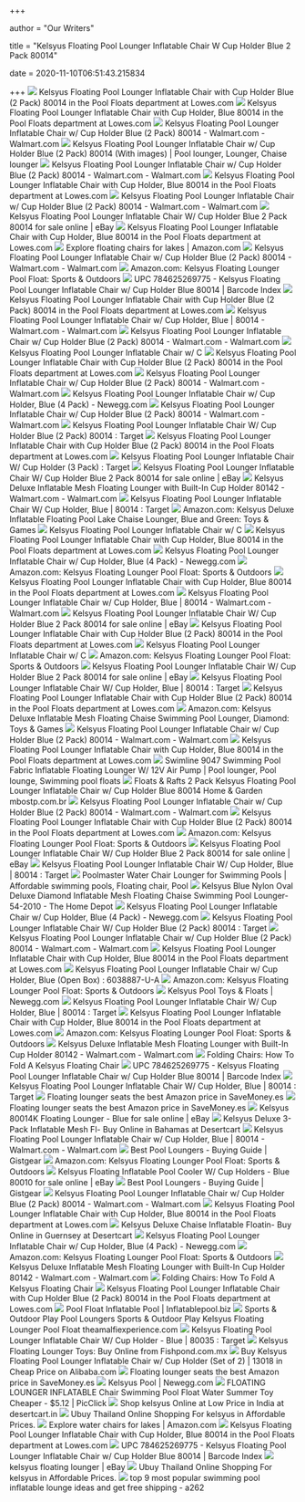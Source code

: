 +++
        
author = "Our Writers"
        
title = "Kelsyus Floating Pool Lounger Inflatable Chair W Cup Holder Blue 2 Pack 80014"
        
date = 2020-11-10T06:51:43.215834
        
+++
[ ![](http://mobileimages.lowes.com/product/converted/100219/1002196430_14522057.jpg)](http://mobileimages.lowes.com/product/converted/100219/1002196430_14522057.jpg) Kelsyus Floating Pool Lounger Inflatable Chair with Cup Holder Blue (2 Pack)  80014 in the Pool Floats department at Lowes.com
[ ![](http://mobileimages.lowes.com/product/converted/100219/1002196940_14628414.jpg?size=pdhi)](http://mobileimages.lowes.com/product/converted/100219/1002196940_14628414.jpg?size=pdhi) Kelsyus Floating Pool Lounger Inflatable Chair with Cup Holder, Blue 80014  in the Pool Floats department at Lowes.com
[ ![](https://i5.walmartimages.com/asr/ac6c6bbb-8bcd-487f-9096-710b781cacbb_1.07724e3da30ab922b68a6f0fb4cd57e4.jpeg?odnWidth=282&odnHeight=282&odnBg=ffffff)](https://i5.walmartimages.com/asr/ac6c6bbb-8bcd-487f-9096-710b781cacbb_1.07724e3da30ab922b68a6f0fb4cd57e4.jpeg?odnWidth=282&odnHeight=282&odnBg=ffffff) Kelsyus Floating Pool Lounger Inflatable Chair w/ Cup Holder Blue (2 Pack)  80014 - Walmart.com - Walmart.com
[ ![](https://i.pinimg.com/originals/04/fc/6f/04fc6fae201146a8fe5baf3893e6edcd.jpg)](https://i.pinimg.com/originals/04/fc/6f/04fc6fae201146a8fe5baf3893e6edcd.jpg) Kelsyus Floating Pool Lounger Inflatable Chair w/ Cup Holder Blue (2 Pack)  80014 (With images) | Pool lounger, Lounger, Chaise lounger
[ ![](https://i5.walmartimages.com/asr/5eff942e-9f40-4602-8b2b-7d574aac66d6_1.5470e57b95c4e7c24a8c281278eed7f1.jpeg?odnWidth=282&odnHeight=282&odnBg=ffffff)](https://i5.walmartimages.com/asr/5eff942e-9f40-4602-8b2b-7d574aac66d6_1.5470e57b95c4e7c24a8c281278eed7f1.jpeg?odnWidth=282&odnHeight=282&odnBg=ffffff) Kelsyus Floating Pool Lounger Inflatable Chair w/ Cup Holder Blue (2 Pack)  80014 - Walmart.com - Walmart.com
[ ![](http://images.lowes.com/product/converted/100219/1002196940_14628418.jpg)](http://images.lowes.com/product/converted/100219/1002196940_14628418.jpg) Kelsyus Floating Pool Lounger Inflatable Chair with Cup Holder, Blue 80014  in the Pool Floats department at Lowes.com
[ ![](https://i5.walmartimages.com/asr/765a71aa-96fb-4439-9ec8-7e5c726cfac7_1.075699835fea9d7defb1d31b516613d8.jpeg?odnWidth=282&odnHeight=282&odnBg=ffffff)](https://i5.walmartimages.com/asr/765a71aa-96fb-4439-9ec8-7e5c726cfac7_1.075699835fea9d7defb1d31b516613d8.jpeg?odnWidth=282&odnHeight=282&odnBg=ffffff) Kelsyus Floating Pool Lounger Inflatable Chair w/ Cup Holder Blue (2 Pack)  80014 - Walmart.com - Walmart.com
[ ![](https://i.ebayimg.com/00/s/MTYwMFgxMjAw/z/DkEAAOSwFZNeKQTU/$_12.JPG?set_id=880000500F)](https://i.ebayimg.com/00/s/MTYwMFgxMjAw/z/DkEAAOSwFZNeKQTU/$_12.JPG?set_id=880000500F) Kelsyus Floating Pool Lounger Inflatable Chair W/ Cup Holder Blue 2 Pack  80014 for sale online | eBay
[ ![](http://images.lowes.com/product/converted/100219/1002196940_14628415.jpg)](http://images.lowes.com/product/converted/100219/1002196940_14628415.jpg) Kelsyus Floating Pool Lounger Inflatable Chair with Cup Holder, Blue 80014  in the Pool Floats department at Lowes.com
[ ![](https://m.media-amazon.com/images/I/71YTY1xa9zL._SS350_AC_.jpg)](https://m.media-amazon.com/images/I/71YTY1xa9zL._SS350_AC_.jpg) Explore floating chairs for lakes | Amazon.com
[ ![](https://i5.walmartimages.com/asr/97bb5b50-8d02-440d-9a44-d335316b4d36_1.8973e255d9518343bef3d926f6669a22.jpeg)](https://i5.walmartimages.com/asr/97bb5b50-8d02-440d-9a44-d335316b4d36_1.8973e255d9518343bef3d926f6669a22.jpeg) Kelsyus Floating Pool Lounger Inflatable Chair w/ Cup Holder Blue (2 Pack)  80014 - Walmart.com - Walmart.com
[ ![](https://images-na.ssl-images-amazon.com/images/I/917X0MexzAL._AC_SL1500_.jpg)](https://images-na.ssl-images-amazon.com/images/I/917X0MexzAL._AC_SL1500_.jpg) Amazon.com: Kelsyus Floating Lounger Pool Float: Sports & Outdoors
[ ![](https://barcodeindex.s3.amazonaws.com/images/784625269775.jpg)](https://barcodeindex.s3.amazonaws.com/images/784625269775.jpg) UPC 784625269775 - Kelsyus Floating Pool Lounger Inflatable Chair w/ Cup  Holder Blue 80014 | Barcode Index
[ ![](https://mobileimages.lowes.com/product/converted/100284/1002843568.jpg?size=lg)](https://mobileimages.lowes.com/product/converted/100284/1002843568.jpg?size=lg) Kelsyus Floating Pool Lounger Inflatable Chair with Cup Holder Blue (2 Pack)  80014 in the Pool Floats department at Lowes.com
[ ![](https://i5.walmartimages.com/asr/3ef3562b-2a8b-4a3f-8b0b-38afccdd1c32.f2c2f89ae75f04006cd660640a90dbbb.jpeg?odnWidth=282&odnHeight=282&odnBg=ffffff)](https://i5.walmartimages.com/asr/3ef3562b-2a8b-4a3f-8b0b-38afccdd1c32.f2c2f89ae75f04006cd660640a90dbbb.jpeg?odnWidth=282&odnHeight=282&odnBg=ffffff) Kelsyus Floating Pool Lounger Inflatable Chair w/ Cup Holder, Blue | 80014  - Walmart.com - Walmart.com
[ ![](https://i5.walmartimages.com/asr/293837aa-e2bc-4c1b-9a57-7fa512c76304_1.f0298759e6a0d4bf6508fb92cf2f9ad5.jpeg)](https://i5.walmartimages.com/asr/293837aa-e2bc-4c1b-9a57-7fa512c76304_1.f0298759e6a0d4bf6508fb92cf2f9ad5.jpeg) Kelsyus Floating Pool Lounger Inflatable Chair w/ Cup Holder Blue (2 Pack)  80014 - Walmart.com - Walmart.com
[ ![](https://images.inflatablepool.biz/l-m/kelsyus-floating-pool-lounger-inflatable-chair-w.jpg)](https://images.inflatablepool.biz/l-m/kelsyus-floating-pool-lounger-inflatable-chair-w.jpg) Kelsyus Floating Pool Lounger Inflatable Chair w/ C
[ ![](http://images.lowes.com/product/converted/100219/1002196430_14522058.jpg)](http://images.lowes.com/product/converted/100219/1002196430_14522058.jpg) Kelsyus Floating Pool Lounger Inflatable Chair with Cup Holder Blue (2 Pack)  80014 in the Pool Floats department at Lowes.com
[ ![](https://i5.walmartimages.com/asr/f6aba3b2-a2de-45c9-9d50-9ba0727b73ed_1.7aa52b768fe15d5571e350766c5f6b3d.jpeg?odnWidth=282&odnHeight=282&odnBg=ffffff)](https://i5.walmartimages.com/asr/f6aba3b2-a2de-45c9-9d50-9ba0727b73ed_1.7aa52b768fe15d5571e350766c5f6b3d.jpeg?odnWidth=282&odnHeight=282&odnBg=ffffff) Kelsyus Floating Pool Lounger Inflatable Chair w/ Cup Holder Blue (2 Pack)  80014 - Walmart.com - Walmart.com
[ ![](https://c1.neweggimages.com/ProductImageCompressAll1280/A02D_1_20191016125055964.jpg)](https://c1.neweggimages.com/ProductImageCompressAll1280/A02D_1_20191016125055964.jpg) Kelsyus Floating Pool Lounger Inflatable Chair w/ Cup Holder, Blue (4 Pack)  - Newegg.com
[ ![](https://i5.walmartimages.com/asr/2fc2a5c5-ff4b-45ac-bdc1-69aac19e0d11_1.36ff91ad371dddc3699a6f1bd672c0dd.jpeg)](https://i5.walmartimages.com/asr/2fc2a5c5-ff4b-45ac-bdc1-69aac19e0d11_1.36ff91ad371dddc3699a6f1bd672c0dd.jpeg) Kelsyus Floating Pool Lounger Inflatable Chair w/ Cup Holder Blue (2 Pack)  80014 - Walmart.com - Walmart.com
[ ![](https://target.scene7.com/is/image/Target/GUEST_e5687102-bd73-408a-bf52-210810299410?wid=100&hei=100&fmt=pjpeg)](https://target.scene7.com/is/image/Target/GUEST_e5687102-bd73-408a-bf52-210810299410?wid=100&hei=100&fmt=pjpeg) Kelsyus Floating Pool Lounger Inflatable Chair W/ Cup Holder Blue (2 Pack)  80014 : Target
[ ![](https://mobileimages.lowes.com/product/converted/100176/1001766476.jpg?size=lg)](https://mobileimages.lowes.com/product/converted/100176/1001766476.jpg?size=lg) Kelsyus Floating Pool Lounger Inflatable Chair with Cup Holder Blue (2 Pack)  80014 in the Pool Floats department at Lowes.com
[ ![](https://target.scene7.com/is/image/Target/GUEST_d86799c6-068d-4f39-bddc-bcdd69b92a93?wid=488&hei=488&fmt=pjpeg)](https://target.scene7.com/is/image/Target/GUEST_d86799c6-068d-4f39-bddc-bcdd69b92a93?wid=488&hei=488&fmt=pjpeg) Kelsyus Floating Pool Lounger Inflatable Chair W/ Cup Holder (3 Pack) :  Target
[ ![](https://i.ebayimg.com/images/g/eGwAAOSwibddtmIL/s-l225.jpg)](https://i.ebayimg.com/images/g/eGwAAOSwibddtmIL/s-l225.jpg) Kelsyus Floating Pool Lounger Inflatable Chair W/ Cup Holder Blue 2 Pack  80014 for sale online | eBay
[ ![](https://i5.walmartimages.com/asr/1c8f4427-25bd-474d-b69c-804c2c25a4c9_1.794c0755e26255e1146aa15c3e0014a7.jpeg?odnWidth=612&odnHeight=612&odnBg=ffffff)](https://i5.walmartimages.com/asr/1c8f4427-25bd-474d-b69c-804c2c25a4c9_1.794c0755e26255e1146aa15c3e0014a7.jpeg?odnWidth=612&odnHeight=612&odnBg=ffffff) Kelsyus Deluxe Inflatable Mesh Floating Lounger with Built-In Cup Holder  80142 - Walmart.com - Walmart.com
[ ![](https://target.scene7.com/is/image/Target/GUEST_54c73aec-79da-479f-8349-c591c0181611?wid=150&hei=150&fmt=pjpeg)](https://target.scene7.com/is/image/Target/GUEST_54c73aec-79da-479f-8349-c591c0181611?wid=150&hei=150&fmt=pjpeg) Kelsyus Floating Pool Lounger Inflatable Chair W/ Cup Holder, Blue | 80014  : Target
[ ![](https://images-na.ssl-images-amazon.com/images/I/71AW6MuQytL._AC_SY450_.jpg)](https://images-na.ssl-images-amazon.com/images/I/71AW6MuQytL._AC_SY450_.jpg) Amazon.com: Kelsyus Deluxe Inflatable Floating Pool Lake Chaise Lounger, Blue  and Green: Toys & Games
[ ![](https://images.inflatablepool.biz/Swimways-Spring-Float-Recliner-13018-Colors-Vary.jpg)](https://images.inflatablepool.biz/Swimways-Spring-Float-Recliner-13018-Colors-Vary.jpg) Kelsyus Floating Pool Lounger Inflatable Chair w/ C
[ ![](https://mobileimages.lowes.com/product/converted/100246/1002460920.jpg?size=lg)](https://mobileimages.lowes.com/product/converted/100246/1002460920.jpg?size=lg) Kelsyus Floating Pool Lounger Inflatable Chair with Cup Holder, Blue 80014  in the Pool Floats department at Lowes.com
[ ![](https://c1.neweggimages.com/ProductImage/A02D_1_20190504870411511.jpg)](https://c1.neweggimages.com/ProductImage/A02D_1_20190504870411511.jpg) Kelsyus Floating Pool Lounger Inflatable Chair w/ Cup Holder, Blue (4 Pack)  - Newegg.com
[ ![](https://images-na.ssl-images-amazon.com/images/I/919RnXYbrZL._AC_SX679_.jpg)](https://images-na.ssl-images-amazon.com/images/I/919RnXYbrZL._AC_SX679_.jpg) Amazon.com: Kelsyus Floating Lounger Pool Float: Sports & Outdoors
[ ![](https://mobileimages.lowes.com/product/converted/100265/1002655600.jpg?size=lg)](https://mobileimages.lowes.com/product/converted/100265/1002655600.jpg?size=lg) Kelsyus Floating Pool Lounger Inflatable Chair with Cup Holder, Blue 80014  in the Pool Floats department at Lowes.com
[ ![](https://i5.walmartimages.com/asr/dcc51538-996e-467f-b4d4-63683d89b4ff.94572e105bded98a8b31f0760d8bf3b4.jpeg?odnWidth=282&odnHeight=282&odnBg=ffffff)](https://i5.walmartimages.com/asr/dcc51538-996e-467f-b4d4-63683d89b4ff.94572e105bded98a8b31f0760d8bf3b4.jpeg?odnWidth=282&odnHeight=282&odnBg=ffffff) Kelsyus Floating Pool Lounger Inflatable Chair w/ Cup Holder, Blue | 80014  - Walmart.com - Walmart.com
[ ![](https://i.ebayimg.com/images/g/ZNEAAOSwPjJeKQTY/s-l1600.jpg)](https://i.ebayimg.com/images/g/ZNEAAOSwPjJeKQTY/s-l1600.jpg) Kelsyus Floating Pool Lounger Inflatable Chair W/ Cup Holder Blue 2 Pack  80014 for sale online | eBay
[ ![](https://mobileimages.lowes.com/product/converted/100210/1002102284.jpg?size=lg)](https://mobileimages.lowes.com/product/converted/100210/1002102284.jpg?size=lg) Kelsyus Floating Pool Lounger Inflatable Chair with Cup Holder Blue (2 Pack)  80014 in the Pool Floats department at Lowes.com
[ ![](https://images.inflatablepool.biz/floating-lounger.jpg)](https://images.inflatablepool.biz/floating-lounger.jpg) Kelsyus Floating Pool Lounger Inflatable Chair w/ C
[ ![](https://m.media-amazon.com/images/S/aplus-media/vc/a19aae72-cd30-4c15-a630-414202721a21._SR970,300_.jpg)](https://m.media-amazon.com/images/S/aplus-media/vc/a19aae72-cd30-4c15-a630-414202721a21._SR970,300_.jpg) Amazon.com: Kelsyus Floating Lounger Pool Float: Sports & Outdoors
[ ![](https://i.ebayimg.com/images/g/1GkAAOSw4qZeKQTd/s-l1600.jpg)](https://i.ebayimg.com/images/g/1GkAAOSw4qZeKQTd/s-l1600.jpg) Kelsyus Floating Pool Lounger Inflatable Chair W/ Cup Holder Blue 2 Pack  80014 for sale online | eBay
[ ![](https://target.scene7.com/is/image/Target/GUEST_13249907-3087-45a4-aba2-e765c4ce780d?wid=150&hei=150&fmt=pjpeg)](https://target.scene7.com/is/image/Target/GUEST_13249907-3087-45a4-aba2-e765c4ce780d?wid=150&hei=150&fmt=pjpeg) Kelsyus Floating Pool Lounger Inflatable Chair W/ Cup Holder, Blue | 80014  : Target
[ ![](https://mobileimages.lowes.com/product/converted/100223/1002239586.jpg?size=lg)](https://mobileimages.lowes.com/product/converted/100223/1002239586.jpg?size=lg) Kelsyus Floating Pool Lounger Inflatable Chair with Cup Holder Blue (2 Pack)  80014 in the Pool Floats department at Lowes.com
[ ![](https://m.media-amazon.com/images/I/91OAbX6XKhL._AC_SL1500_.jpg)](https://m.media-amazon.com/images/I/91OAbX6XKhL._AC_SL1500_.jpg) Amazon.com: Kelsyus Deluxe Inflatable Mesh Floating Chaise Swimming Pool  Lounger, Diamond: Toys & Games
[ ![](https://i5.walmartimages.com/asr/ffddfe17-5109-46b1-a1a8-d9f4e62b40d9_1.58e121c58ea543b1d668ffc39aca562e.jpeg?odnHeight=180&amp;odnWidth=180&amp;odnBg=ffffff)](https://i5.walmartimages.com/asr/ffddfe17-5109-46b1-a1a8-d9f4e62b40d9_1.58e121c58ea543b1d668ffc39aca562e.jpeg?odnHeight=180&amp;odnWidth=180&amp;odnBg=ffffff) Kelsyus Floating Pool Lounger Inflatable Chair w/ Cup Holder Blue (2 Pack)  80014 - Walmart.com - Walmart.com
[ ![](https://mobileimages.lowes.com/product/converted/100265/1002655682.jpg?size=lg)](https://mobileimages.lowes.com/product/converted/100265/1002655682.jpg?size=lg) Kelsyus Floating Pool Lounger Inflatable Chair with Cup Holder, Blue 80014  in the Pool Floats department at Lowes.com
[ ![](https://i.pinimg.com/564x/b6/6d/19/b66d19e03844c208dab58d68bb5b4d05.jpg)](https://i.pinimg.com/564x/b6/6d/19/b66d19e03844c208dab58d68bb5b4d05.jpg) Swimline 9047 Swimming Pool Fabric Inflatable Floating Lounger W/ 12V Air  Pump | Pool lounger, Pool lounge, Swimming pool floats
[ ![](http://images.inflatablepool.biz/Kelsyus-Floating-Pool-Lounger-Inflatable-Chair-w-Cup-Holder-Blue-2-Pack-80014.jpg)](http://images.inflatablepool.biz/Kelsyus-Floating-Pool-Lounger-Inflatable-Chair-w-Cup-Holder-Blue-2-Pack-80014.jpg) Floats & Rafts 2 Pack Kelsyus Floating Pool Lounger Inflatable Chair w/ Cup  Holder Blue 80014 Home & Garden mbostp.com.br
[ ![](https://i5.walmartimages.com/asr/dcbe40ed-0963-4554-947d-85b6a4c32b84_1.8608e437124ed0714842592e938c1312.jpeg?odnWidth=282&odnHeight=282&odnBg=ffffff)](https://i5.walmartimages.com/asr/dcbe40ed-0963-4554-947d-85b6a4c32b84_1.8608e437124ed0714842592e938c1312.jpeg?odnWidth=282&odnHeight=282&odnBg=ffffff) Kelsyus Floating Pool Lounger Inflatable Chair w/ Cup Holder Blue (2 Pack)  80014 - Walmart.com - Walmart.com
[ ![](https://mobileimages.lowes.com/product/converted/100219/1002195922.jpg?size=lg)](https://mobileimages.lowes.com/product/converted/100219/1002195922.jpg?size=lg) Kelsyus Floating Pool Lounger Inflatable Chair with Cup Holder Blue (2 Pack)  80014 in the Pool Floats department at Lowes.com
[ ![](https://images-na.ssl-images-amazon.com/images/I/81KXEno23RL._AC_SX679_.jpg)](https://images-na.ssl-images-amazon.com/images/I/81KXEno23RL._AC_SX679_.jpg) Amazon.com: Kelsyus Floating Lounger Pool Float: Sports & Outdoors
[ ![](https://i.ebayimg.com/images/g/qTMAAOSwIW9eKQTb/s-l1600.jpg)](https://i.ebayimg.com/images/g/qTMAAOSwIW9eKQTb/s-l1600.jpg) Kelsyus Floating Pool Lounger Inflatable Chair W/ Cup Holder Blue 2 Pack  80014 for sale online | eBay
[ ![](https://target.scene7.com/is/image/Target/GUEST_ac59f17f-a125-45eb-906e-a3b829033d1e?wid=150&hei=150&fmt=pjpeg)](https://target.scene7.com/is/image/Target/GUEST_ac59f17f-a125-45eb-906e-a3b829033d1e?wid=150&hei=150&fmt=pjpeg) Kelsyus Floating Pool Lounger Inflatable Chair W/ Cup Holder, Blue | 80014  : Target
[ ![](https://i.pinimg.com/474x/50/60/a6/5060a6b0a1c4537f8537ee4cde0a269d.jpg)](https://i.pinimg.com/474x/50/60/a6/5060a6b0a1c4537f8537ee4cde0a269d.jpg) Poolmaster Water Chair Lounger for Swimming Pools | Affordable swimming  pools, Floating chair, Pool
[ ![](https://images.homedepot-static.com/productImages/552bd302-dcfe-44d7-858d-871490b0340d/svn/aqua-lime-kelsyus-pool-floats-2-x-6047200-sw-64_300.jpg)](https://images.homedepot-static.com/productImages/552bd302-dcfe-44d7-858d-871490b0340d/svn/aqua-lime-kelsyus-pool-floats-2-x-6047200-sw-64_300.jpg) Kelsyus Blue Nylon Oval Deluxe Diamond Inflatable Mesh Floating Chaise  Swimming Pool Lounger-54-2010 - The Home Depot
[ ![](https://c1.neweggimages.com/ProductImageCompressAll1280/A02D_1_20191016621989213.jpg)](https://c1.neweggimages.com/ProductImageCompressAll1280/A02D_1_20191016621989213.jpg) Kelsyus Floating Pool Lounger Inflatable Chair w/ Cup Holder, Blue (4 Pack)  - Newegg.com
[ ![](https://target.scene7.com/is/image/Target/GUEST_c0550b57-9c55-4d8d-8803-57cc780824a0?wid=150&hei=150&fmt=pjpeg)](https://target.scene7.com/is/image/Target/GUEST_c0550b57-9c55-4d8d-8803-57cc780824a0?wid=150&hei=150&fmt=pjpeg) Kelsyus Floating Pool Lounger Inflatable Chair W/ Cup Holder Blue (2 Pack)  80014 : Target
[ ![](https://i5.walmartimages.com/asr/1ea57fa8-7109-4b14-8d94-95237541dd4b_1.1a99c3ae01e28b2dd8e7091e29368aa4.jpeg?odnHeight=180&amp;odnWidth=180&amp;odnBg=ffffff)](https://i5.walmartimages.com/asr/1ea57fa8-7109-4b14-8d94-95237541dd4b_1.1a99c3ae01e28b2dd8e7091e29368aa4.jpeg?odnHeight=180&amp;odnWidth=180&amp;odnBg=ffffff) Kelsyus Floating Pool Lounger Inflatable Chair w/ Cup Holder Blue (2 Pack)  80014 - Walmart.com - Walmart.com
[ ![](https://mobileimages.lowes.com/product/converted/100174/1001741734.jpg?size=lg)](https://mobileimages.lowes.com/product/converted/100174/1001741734.jpg?size=lg) Kelsyus Floating Pool Lounger Inflatable Chair with Cup Holder, Blue 80014  in the Pool Floats department at Lowes.com
[ ![](https://www.vminnovations.com/res/w_1000/h_660/bd2af12cc31e4ad380bda194ea5fff28.jpg)](https://www.vminnovations.com/res/w_1000/h_660/bd2af12cc31e4ad380bda194ea5fff28.jpg) Kelsyus Floating Pool Lounger Inflatable Chair w/ Cup Holder, Blue (Open  Box) : 6038887-U-A
[ ![](https://images-na.ssl-images-amazon.com/images/I/91OhLwboXmL._AC_UL160_SR160,160_.jpg)](https://images-na.ssl-images-amazon.com/images/I/91OhLwboXmL._AC_UL160_SR160,160_.jpg) Amazon.com: Kelsyus Floating Lounger Pool Float: Sports & Outdoors
[ ![](https://c1.neweggimages.com/ProductImageCompressAll300/A02D_1_20190518264772445.jpg)](https://c1.neweggimages.com/ProductImageCompressAll300/A02D_1_20190518264772445.jpg) Kelsyus Pool Toys & Floats | Newegg.com
[ ![](https://target.scene7.com/is/image/Target/GUEST_26d734d3-dbe4-4e0d-be9d-067ccc8a1530?wid=150&hei=150&fmt=pjpeg)](https://target.scene7.com/is/image/Target/GUEST_26d734d3-dbe4-4e0d-be9d-067ccc8a1530?wid=150&hei=150&fmt=pjpeg) Kelsyus Floating Pool Lounger Inflatable Chair W/ Cup Holder, Blue | 80014  : Target
[ ![](https://mobileimages.lowes.com/product/converted/100174/1001742278.jpg?size=lg)](https://mobileimages.lowes.com/product/converted/100174/1001742278.jpg?size=lg) Kelsyus Floating Pool Lounger Inflatable Chair with Cup Holder, Blue 80014  in the Pool Floats department at Lowes.com
[ ![](https://images-na.ssl-images-amazon.com/images/I/910xDAlk%2BlL._AC_UL160_SR160,160_.jpg)](https://images-na.ssl-images-amazon.com/images/I/910xDAlk%2BlL._AC_UL160_SR160,160_.jpg) Amazon.com: Kelsyus Floating Lounger Pool Float: Sports & Outdoors
[ ![](https://i5.walmartimages.com/asr/fd4ff0cf-0875-477d-8c10-686a1a932e78_1.e864d631a1ba9f076d2c7a1017307ab0.jpeg)](https://i5.walmartimages.com/asr/fd4ff0cf-0875-477d-8c10-686a1a932e78_1.e864d631a1ba9f076d2c7a1017307ab0.jpeg) Kelsyus Deluxe Inflatable Mesh Floating Lounger with Built-In Cup Holder  80142 - Walmart.com - Walmart.com
[ ![](https://www.picclickimg.com/d/l400/pict/123817705481_/Swimming-Pool-U-Seat-Floating-Chair-Floats-Pool-Lounger.jpg)](https://www.picclickimg.com/d/l400/pict/123817705481_/Swimming-Pool-U-Seat-Floating-Chair-Floats-Pool-Lounger.jpg) Folding Chairs: How To Fold A Kelsyus Floating Chair
[ ![](https://barcodeindex.s3.amazonaws.com/images/889834113106.jpg)](https://barcodeindex.s3.amazonaws.com/images/889834113106.jpg) UPC 784625269775 - Kelsyus Floating Pool Lounger Inflatable Chair w/ Cup  Holder Blue 80014 | Barcode Index
[ ![](https://target.scene7.com/is/image/Target/GUEST_6aa33723-c207-4c0f-bdbf-c94d18ceff1a?wid=150&hei=150&fmt=pjpeg)](https://target.scene7.com/is/image/Target/GUEST_6aa33723-c207-4c0f-bdbf-c94d18ceff1a?wid=150&hei=150&fmt=pjpeg) Kelsyus Floating Pool Lounger Inflatable Chair W/ Cup Holder, Blue | 80014  : Target
[ ![](https://m.media-amazon.com/images/I/41TGb6fBcaL.jpg)](https://m.media-amazon.com/images/I/41TGb6fBcaL.jpg) Floating lounger seats the best Amazon price in SaveMoney.es
[ ![](https://m.media-amazon.com/images/I/51DzDty0oxL.jpg)](https://m.media-amazon.com/images/I/51DzDty0oxL.jpg) Floating lounger seats the best Amazon price in SaveMoney.es
[ ![](https://thumbs.ebaystatic.com/images/g/YmoAAOSwUJNfYGgM/s-l225.jpg)](https://thumbs.ebaystatic.com/images/g/YmoAAOSwUJNfYGgM/s-l225.jpg) Kelsyus 80014K Floating Lounger - Blue for sale online | eBay
[ ![](https://m.media-amazon.com/images/I/41KTF+m4zLL.jpg)](https://m.media-amazon.com/images/I/41KTF+m4zLL.jpg) Kelsyus Deluxe 3-Pack Inflatable Mesh Fl- Buy Online in Bahamas at  Desertcart
[ ![](https://i5.walmartimages.com/asr/ccb731ee-3e18-401f-b3e1-e374ba27cee0_1.751a9b80c324fcfadfdaa53bc57f29a7.jpeg?odnHeight=180&odnWidth=180&odnBg=ffffff)](https://i5.walmartimages.com/asr/ccb731ee-3e18-401f-b3e1-e374ba27cee0_1.751a9b80c324fcfadfdaa53bc57f29a7.jpeg?odnHeight=180&odnWidth=180&odnBg=ffffff) Kelsyus Floating Pool Lounger Inflatable Chair w/ Cup Holder, Blue | 80014  - Walmart.com - Walmart.com
[ ![](https://m.media-amazon.com/images/I/31IDGLxnlCL.jpg)](https://m.media-amazon.com/images/I/31IDGLxnlCL.jpg) Best Pool Loungers - Buying Guide | Gistgear
[ ![](https://images-na.ssl-images-amazon.com/images/I/71caZ7OZT9L._AC_UL160_SR160,160_.jpg)](https://images-na.ssl-images-amazon.com/images/I/71caZ7OZT9L._AC_UL160_SR160,160_.jpg) Amazon.com: Kelsyus Floating Lounger Pool Float: Sports & Outdoors
[ ![](https://i.ebayimg.com/images/g/lw0AAOSwFLpexegH/s-l225.jpg)](https://i.ebayimg.com/images/g/lw0AAOSwFLpexegH/s-l225.jpg) Kelsyus Floating Inflatable Pool Cooler W/ Cup Holders - Blue 80010 for  sale online | eBay
[ ![](https://m.media-amazon.com/images/I/61LE-MXLMiL.jpg)](https://m.media-amazon.com/images/I/61LE-MXLMiL.jpg) Best Pool Loungers - Buying Guide | Gistgear
[ ![](https://i5.walmartimages.com/asr/da66000c-bae1-4afc-a96b-eb5a91692b66_1.ed872063bc5642e4dd2df499c8b3b9eb.jpeg?odnHeight=180&odnWidth=180&odnBg=ffffff)](https://i5.walmartimages.com/asr/da66000c-bae1-4afc-a96b-eb5a91692b66_1.ed872063bc5642e4dd2df499c8b3b9eb.jpeg?odnHeight=180&odnWidth=180&odnBg=ffffff) Kelsyus Floating Pool Lounger Inflatable Chair w/ Cup Holder Blue (2 Pack)  80014 - Walmart.com - Walmart.com
[ ![](https://mobileimages.lowes.com/product/converted/100246/1002460680.jpg?size=lg)](https://mobileimages.lowes.com/product/converted/100246/1002460680.jpg?size=lg) Kelsyus Floating Pool Lounger Inflatable Chair with Cup Holder, Blue 80014  in the Pool Floats department at Lowes.com
[ ![](https://images-na.ssl-images-amazon.com/images/I/51DduRwFF8L.jpg)](https://images-na.ssl-images-amazon.com/images/I/51DduRwFF8L.jpg) Kelsyus Deluxe Chaise Inflatable Floatin- Buy Online in Guernsey at  Desertcart
[ ![](https://c1.neweggimages.com/ProductImageCompressAll1280/A02D_1_20190504870411511.jpg)](https://c1.neweggimages.com/ProductImageCompressAll1280/A02D_1_20190504870411511.jpg) Kelsyus Floating Pool Lounger Inflatable Chair w/ Cup Holder, Blue (4 Pack)  - Newegg.com
[ ![](https://images-na.ssl-images-amazon.com/images/I/81NyOqrma7L._AC_UL160_SR160,160_.jpg)](https://images-na.ssl-images-amazon.com/images/I/81NyOqrma7L._AC_UL160_SR160,160_.jpg) Amazon.com: Kelsyus Floating Lounger Pool Float: Sports & Outdoors
[ ![](https://i5.walmartimages.com/asr/d2494ae6-f1a7-4c8e-ac50-eda7b8ed4855_1.47a4a2e04b98f73f58ed5f8d70c7f64d.jpeg)](https://i5.walmartimages.com/asr/d2494ae6-f1a7-4c8e-ac50-eda7b8ed4855_1.47a4a2e04b98f73f58ed5f8d70c7f64d.jpeg) Kelsyus Deluxe Inflatable Mesh Floating Lounger with Built-In Cup Holder  80142 - Walmart.com - Walmart.com
[ ![](https://www.overtons.com/dw/image/v2/BCJK_PRD/on/demandware.static/-/Sites-global-master-catalog/default/dw7f5300b4/images/large/109571_3.jpg?sw=1350&sh=1000&sm=fit)](https://www.overtons.com/dw/image/v2/BCJK_PRD/on/demandware.static/-/Sites-global-master-catalog/default/dw7f5300b4/images/large/109571_3.jpg?sw=1350&sh=1000&sm=fit) Folding Chairs: How To Fold A Kelsyus Floating Chair
[ ![](https://mobileimages.lowes.com/product/converted/100284/1002843700.jpg?size=lg)](https://mobileimages.lowes.com/product/converted/100284/1002843700.jpg?size=lg) Kelsyus Floating Pool Lounger Inflatable Chair with Cup Holder Blue (2 Pack)  80014 in the Pool Floats department at Lowes.com
[ ![](https://images.inflatablepool.biz/pool-float-lounge-floating-swimming-lounger.jpg)](https://images.inflatablepool.biz/pool-float-lounge-floating-swimming-lounger.jpg) Pool Float Inflatable Pool | Inflatablepool.biz
[ ![](https://tshop.r10s.com/e43/22f/1f39/006f/c036/5d78/5709/11dde793322c600c7373af.jpg)](https://tshop.r10s.com/e43/22f/1f39/006f/c036/5d78/5709/11dde793322c600c7373af.jpg) Sports & Outdoor Play Pool Loungers Sports & Outdoor Play Kelsyus Floating  Lounger Pool Float theamalfiexperience.com
[ ![](https://target.scene7.com/is/image/Target/GUEST_9a1663fd-c38a-4c66-be8a-1e14da25930e?wid=100&hei=100&fmt=pjpeg)](https://target.scene7.com/is/image/Target/GUEST_9a1663fd-c38a-4c66-be8a-1e14da25930e?wid=100&hei=100&fmt=pjpeg) Kelsyus Floating Pool Lounger Inflatable Chair W/ Cup Holder - Blue | 80035  : Target
[ ![](https://cdn-r.fishpond.com/0254/983/336/1304291868/6.jpeg)](https://cdn-r.fishpond.com/0254/983/336/1304291868/6.jpeg) Kelsyus Floating Lounger Toys: Buy Online from Fishpond.com.mx
[ ![](http://s.alicdn.com/@sc01/kf/HTB1Gp46DuuSBuNjSspl762e8pXaB.png_220x220.png)](http://s.alicdn.com/@sc01/kf/HTB1Gp46DuuSBuNjSspl762e8pXaB.png_220x220.png) Buy Kelsyus Floating Pool Lounger Inflatable Chair w/ Cup Holder (Set of 2)  | 13018 in Cheap Price on Alibaba.com
[ ![](https://m.media-amazon.com/images/I/51s+oKB5TYL.jpg)](https://m.media-amazon.com/images/I/51s+oKB5TYL.jpg) Floating lounger seats the best Amazon price in SaveMoney.es
[ ![](https://c1.neweggimages.com/ProductImageCompressAll300/A02D_1_20190504870411511.jpg)](https://c1.neweggimages.com/ProductImageCompressAll300/A02D_1_20190504870411511.jpg) Kelsyus Pool | Newegg.com
[ ![](https://www.picclickimg.com/d/l400/pict/173770773052_/Floating-Lounger-Inflatable-Chair-Swimming-Pool-Float-Water.jpg)](https://www.picclickimg.com/d/l400/pict/173770773052_/Floating-Lounger-Inflatable-Chair-Swimming-Pool-Float-Water.jpg) FLOATING LOUNGER INFLATABLE Chair Swimming Pool Float Water Summer Toy  Cheaper - $5.12 | PicClick
[ ![](https://target.scene7.com/is/image/Target/GUEST_f2470829-e9cf-4813-9ab8-b500fc2a9be7?wid=588&hei=488)](https://target.scene7.com/is/image/Target/GUEST_f2470829-e9cf-4813-9ab8-b500fc2a9be7?wid=588&hei=488) Shop kelsyus Online at Low Price in India at desertcart.in
[ ![](https://www.ubuy.co.th/productimg/?image=aHR0cHM6Ly9pbWFnZXMtbmEuc3NsLWltYWdlcy1hbWF6b24uY29tL2ltYWdlcy9JLzgxbnp2TkE1SGRMLl9TUzQwMF8uanBn.jpg)](https://www.ubuy.co.th/productimg/?image=aHR0cHM6Ly9pbWFnZXMtbmEuc3NsLWltYWdlcy1hbWF6b24uY29tL2ltYWdlcy9JLzgxbnp2TkE1SGRMLl9TUzQwMF8uanBn.jpg) Ubuy Thailand Online Shopping For kelsyus in Affordable Prices.
[ ![](https://m.media-amazon.com/images/I/A1eiqbAzYIL._SS350_AC_.jpg)](https://m.media-amazon.com/images/I/A1eiqbAzYIL._SS350_AC_.jpg) Explore water chairs for lakes | Amazon.com
[ ![](https://mobileimages.lowes.com/product/converted/100229/1002299682.jpg?size=lg)](https://mobileimages.lowes.com/product/converted/100229/1002299682.jpg?size=lg) Kelsyus Floating Pool Lounger Inflatable Chair with Cup Holder, Blue 80014  in the Pool Floats department at Lowes.com
[ ![](https://barcodeindex.s3.amazonaws.com/images/795861132402.jpg)](https://barcodeindex.s3.amazonaws.com/images/795861132402.jpg) UPC 784625269775 - Kelsyus Floating Pool Lounger Inflatable Chair w/ Cup  Holder Blue 80014 | Barcode Index
[ ![](https://i.ebayimg.com/thumbs/images/g/nIAAAOSw1ZZfY1Dr/s-l225.jpg)](https://i.ebayimg.com/thumbs/images/g/nIAAAOSw1ZZfY1Dr/s-l225.jpg) kelsyus floating lounger | eBay
[ ![](https://www.ubuy.co.th/productimg/?image=aHR0cHM6Ly9pbWFnZXMtbmEuc3NsLWltYWdlcy1hbWF6b24uY29tL2ltYWdlcy9JLzUxWXYlMkJmSGF3Z0wuX1NTNDAwXy5qcGc.jpg)](https://www.ubuy.co.th/productimg/?image=aHR0cHM6Ly9pbWFnZXMtbmEuc3NsLWltYWdlcy1hbWF6b24uY29tL2ltYWdlcy9JLzUxWXYlMkJmSGF3Z0wuX1NTNDAwXy5qcGc.jpg) Ubuy Thailand Online Shopping For kelsyus in Affordable Prices.
[ ![](https://i0.wp.com/ae01.alicdn.com/kf/H4fa44fc7c7de4627a37f92413bf128e2I/100cm-170cm-font-b-Inflatable-b-font-Cushion-font-b-Pool-b-font-Kids-Play-Water.jpg?crop=6,4,941,613&quality=3372)](https://i0.wp.com/ae01.alicdn.com/kf/H4fa44fc7c7de4627a37f92413bf128e2I/100cm-170cm-font-b-Inflatable-b-font-Cushion-font-b-Pool-b-font-Kids-Play-Water.jpg?crop=6,4,941,613&quality=3372) top 9 most popular swimming pool inflatable lounge ideas and get free  shipping - a262
